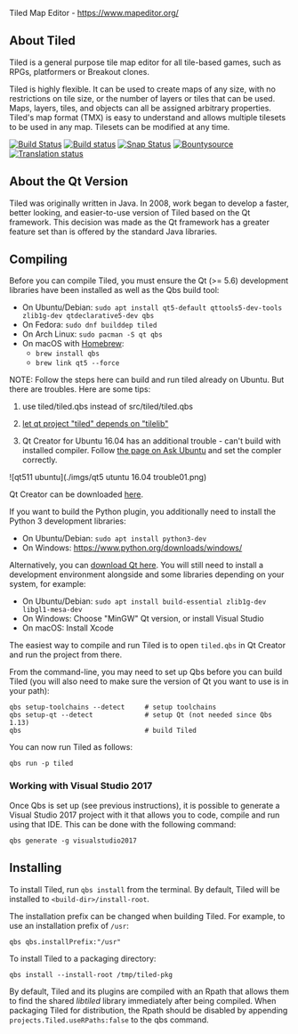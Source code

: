 Tiled Map Editor - https://www.mapeditor.org/

About Tiled
-------------------------------------------------------------------------------

Tiled is a general purpose tile map editor for all tile-based games, such as
RPGs, platformers or Breakout clones.

Tiled is highly flexible. It can be used to create maps of any size, with no
restrictions on tile size, or the number of layers or tiles that can be used.
Maps, layers, tiles, and objects can all be assigned arbitrary properties.
Tiled's map format (TMX) is easy to understand and allows multiple tilesets to
be used in any map. Tilesets can be modified at any time.

[![Build Status](https://travis-ci.org/bjorn/tiled.svg?branch=master)](https://travis-ci.org/bjorn/tiled)
[![Build status](https://ci.appveyor.com/api/projects/status/ceb79jn5cf99y3qd/branch/master?svg=true)](https://ci.appveyor.com/project/bjorn/tiled/branch/master)
[![Snap Status](https://build.snapcraft.io/badge/bjorn/tiled.svg)](https://build.snapcraft.io/user/bjorn/tiled)
[![Bountysource](https://www.bountysource.com/badge/tracker?tracker_id=52019)](https://www.bountysource.com/trackers/52019-tiled?utm_source=52019&utm_medium=shield&utm_campaign=TRACKER_BADGE)
[![Translation status](https://hosted.weblate.org/widgets/tiled/-/shields-badge.svg)](https://hosted.weblate.org/engage/tiled/?utm_source=widget)

About the Qt Version
-------------------------------------------------------------------------------

Tiled was originally written in Java. In 2008, work began to develop a faster,
better looking, and easier-to-use version of Tiled based on the Qt framework.
This decision was made as the Qt framework has a greater feature set than is
offered by the standard Java libraries.


Compiling
-------------------------------------------------------------------------------

Before you can compile Tiled, you must ensure the Qt (>= 5.6) development
libraries have been installed as well as the Qbs build tool:

* On Ubuntu/Debian: `sudo apt install qt5-default qttools5-dev-tools zlib1g-dev qtdeclarative5-dev qbs`
* On Fedora:        `sudo dnf builddep tiled`
* On Arch Linux:    `sudo pacman -S qt qbs`
* On macOS with [Homebrew](https://brew.sh/):
  + `brew install qbs`
  + `brew link qt5 --force`

NOTE: Follow the steps here can build and run tiled already on Ubuntu. But there
are troubles. Here are some tips:

1. use tiled/tiled.qbs instead of src/tiled/tiled.qbs

2. [let qt project "tiled" depends on "tilelib"](https://doc.qt.io/qtcreator/creator-project-qmake-libraries.html)

3. Qt Creator for Ubuntu 16.04 has an additional trouble - can't build with installed
compiler. Follow [the page on Ask Ubuntu](https://askubuntu.com/questions/1062046/how-to-update-qt-from-5-5-1-to-5-9-5-on-ubuntu-16-04) and set the compler correctly.

![qt511 ubuntu](./imgs/qt5 utuntu 16.04 trouble01.png)

Qt Creator can be downloaded [here](http://download.qt.io/official_releases/qtcreator/4.10/4.10.2/).

If you want to build the Python plugin, you additionally need to install the
Python 3 development libraries:

* On Ubuntu/Debian: `sudo apt install python3-dev`
* On Windows: https://www.python.org/downloads/windows/

Alternatively, you can [download Qt here](https://www.qt.io/download-qt-installer).
You will still need to install a development environment alongside and some
libraries depending on your system, for example:

* On Ubuntu/Debian: `sudo apt install build-essential zlib1g-dev libgl1-mesa-dev`
* On Windows:       Choose "MinGW" Qt version, or install Visual Studio
* On macOS:         Install Xcode

The easiest way to compile and run Tiled is to open `tiled.qbs` in Qt Creator
and run the project from there.

From the command-line, you may need to set up Qbs before you can build Tiled
(you will also need to make sure the version of Qt you want to use is in your
path):

    qbs setup-toolchains --detect     # setup toolchains
    qbs setup-qt --detect             # setup Qt (not needed since Qbs 1.13)
    qbs                               # build Tiled

You can now run Tiled as follows:

    qbs run -p tiled

### Working with Visual Studio 2017

Once Qbs is set up (see previous instructions), it is possible to generate a
Visual Studio 2017 project with it that allows you to code, compile and run
using that IDE. This can be done with the following command:

    qbs generate -g visualstudio2017

Installing
-------------------------------------------------------------------------------

To install Tiled, run `qbs install` from the terminal. By default, Tiled will
be installed to `<build-dir>/install-root`.

The installation prefix can be changed when building Tiled. For example, to use
an installation prefix of  `/usr`:

    qbs qbs.installPrefix:"/usr"

To install Tiled to a packaging directory:

    qbs install --install-root /tmp/tiled-pkg

By default, Tiled and its plugins are compiled with an Rpath that allows them
to find the shared *libtiled* library immediately after being compiled. When
packaging Tiled for distribution, the Rpath should be disabled by appending
`projects.Tiled.useRPaths:false` to the qbs command.
